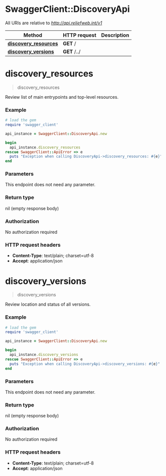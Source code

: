 # SwaggerClient::DiscoveryApi

All URIs are relative to *http://api.reliefweb.int/v1*

Method | HTTP request | Description
------------- | ------------- | -------------
[**discovery_resources**](DiscoveryApi.md#discovery_resources) | **GET** / | 
[**discovery_versions**](DiscoveryApi.md#discovery_versions) | **GET** /../ | 


# **discovery_resources**
> discovery_resources



Review list of main entrypoints and top-level resources.

### Example
```ruby
# load the gem
require 'swagger_client'

api_instance = SwaggerClient::DiscoveryApi.new

begin
  api_instance.discovery_resources
rescue SwaggerClient::ApiError => e
  puts "Exception when calling DiscoveryApi->discovery_resources: #{e}"
end
```

### Parameters
This endpoint does not need any parameter.

### Return type

nil (empty response body)

### Authorization

No authorization required

### HTTP request headers

 - **Content-Type**: text/plain; charset=utf-8
 - **Accept**: application/json



# **discovery_versions**
> discovery_versions



Review location and status of all versions.

### Example
```ruby
# load the gem
require 'swagger_client'

api_instance = SwaggerClient::DiscoveryApi.new

begin
  api_instance.discovery_versions
rescue SwaggerClient::ApiError => e
  puts "Exception when calling DiscoveryApi->discovery_versions: #{e}"
end
```

### Parameters
This endpoint does not need any parameter.

### Return type

nil (empty response body)

### Authorization

No authorization required

### HTTP request headers

 - **Content-Type**: text/plain; charset=utf-8
 - **Accept**: application/json



